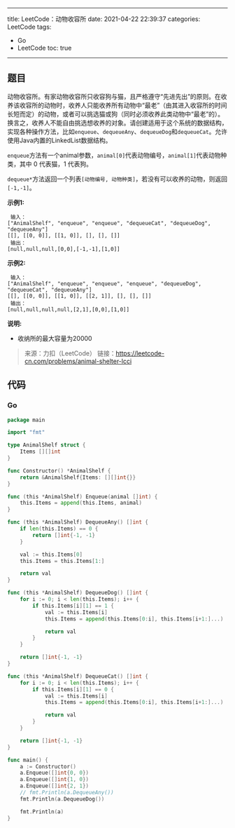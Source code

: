 ----
title: LeetCode：动物收容所
date: 2021-04-22 22:39:37
categories: LeetCode
tags: 
- Go
- LeetCode
toc: true
----

## 题目

动物收容所。有家动物收容所只收容狗与猫，且严格遵守“先进先出”的原则。在收养该收容所的动物时，收养人只能收养所有动物中“最老”（由其进入收容所的时间长短而定）的动物，或者可以挑选猫或狗（同时必须收养此类动物中“最老”的）。换言之，收养人不能自由挑选想收养的对象。请创建适用于这个系统的数据结构，实现各种操作方法，比如`enqueue`、`dequeueAny`、`dequeueDog`和`dequeueCat`。允许使用Java内置的LinkedList数据结构。

`enqueue`方法有一个animal参数，`animal[0]`代表动物编号，`animal[1]`代表动物种类，其中 0 代表猫，1 代表狗。

`dequeue*`方法返回一个列表`[动物编号, 动物种类]`，若没有可以收养的动物，则返回`[-1,-1]`。

**示例1:**

```
 输入：
["AnimalShelf", "enqueue", "enqueue", "dequeueCat", "dequeueDog", "dequeueAny"]
[[], [[0, 0]], [[1, 0]], [], [], []]
 输出：
[null,null,null,[0,0],[-1,-1],[1,0]]
```

<!-- more -->

**示例2:**

```
 输入：
["AnimalShelf", "enqueue", "enqueue", "enqueue", "dequeueDog", "dequeueCat", "dequeueAny"]
[[], [[0, 0]], [[1, 0]], [[2, 1]], [], [], []]
 输出：
[null,null,null,null,[2,1],[0,0],[1,0]]
```

**说明:**

- 收纳所的最大容量为20000

> 来源：力扣（LeetCode）
> 链接：https://leetcode-cn.com/problems/animal-shelter-lcci

## 代码

### Go

```go
package main

import "fmt"

type AnimalShelf struct {
	Items [][]int
}

func Constructor() *AnimalShelf {
	return &AnimalShelf{Items: [][]int{}}
}

func (this *AnimalShelf) Enqueue(animal []int) {
	this.Items = append(this.Items, animal)
}

func (this *AnimalShelf) DequeueAny() []int {
	if len(this.Items) == 0 {
		return []int{-1, -1}
	}

	val := this.Items[0]
	this.Items = this.Items[1:]

	return val
}

func (this *AnimalShelf) DequeueDog() []int {
	for i := 0; i < len(this.Items); i++ {
		if this.Items[i][1] == 1 {
			val := this.Items[i]
			this.Items = append(this.Items[0:i], this.Items[i+1:]...)

			return val
		}
	}

	return []int{-1, -1}
}

func (this *AnimalShelf) DequeueCat() []int {
	for i := 0; i < len(this.Items); i++ {
		if this.Items[i][1] == 0 {
			val := this.Items[i]
			this.Items = append(this.Items[0:i], this.Items[i+1:]...)

			return val
		}
	}

	return []int{-1, -1}
}

func main() {
	a := Constructor()
	a.Enqueue([]int{0, 0})
	a.Enqueue([]int{1, 0})
	a.Enqueue([]int{2, 1})
	// fmt.Println(a.DequeueAny())
	fmt.Println(a.DequeueDog())

	fmt.Println(a)
}
```